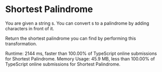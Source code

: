 # Shortest Palindrome

You are given a string s. You can convert s to a palindrome by adding characters in front of it.

Return the shortest palindrome you can find by performing this transformation.

Runtime: 2144 ms, faster than 100.00% of TypeScript online submissions for Shortest Palindrome.
Memory Usage: 45.9 MB, less than 100.00% of TypeScript online submissions for Shortest Palindrome.
